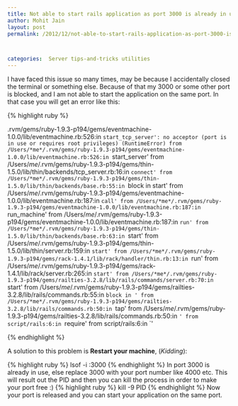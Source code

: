 ```yaml
---
title: Not able to start rails application as port 3000 is already in use.
author: Mohit Jain
layout: post
permalink: /2012/12/not-able-to-start-rails-application-as-port-3000-is-already-in-use/



categories:  Server tips-and-tricks utilities
---
```


I have faced this issue so many times, may be because I accidentally closed the terminal or something else. Because of that my 3000 or some other port is blocked, and I am not able to start the application on the same port. In that case you will get an error like this:

{% highlight ruby %}

.rvm/gems/ruby-1.9.3-p194/gems/eventmachine-1.0.0/lib/eventmachine.rb:526:in `start_tcp_server': no acceptor (port is in use or requires root privileges) (RuntimeError)
	from /Users/*me*/.rvm/gems/ruby-1.9.3-p194/gems/eventmachine-1.0.0/lib/eventmachine.rb:526:in `start_server'
	from /Users/*me*/.rvm/gems/ruby-1.9.3-p194/gems/thin-1.5.0/lib/thin/backends/tcp_server.rb:16:in `connect'
	from /Users/*me*/.rvm/gems/ruby-1.9.3-p194/gems/thin-1.5.0/lib/thin/backends/base.rb:55:in `block in start'
	from /Users/*me*/.rvm/gems/ruby-1.9.3-p194/gems/eventmachine-1.0.0/lib/eventmachine.rb:187:in `call'
	from /Users/*me*/.rvm/gems/ruby-1.9.3-p194/gems/eventmachine-1.0.0/lib/eventmachine.rb:187:in `run_machine'
	from /Users/*me*/.rvm/gems/ruby-1.9.3-p194/gems/eventmachine-1.0.0/lib/eventmachine.rb:187:in `run'
	from /Users/*me*/.rvm/gems/ruby-1.9.3-p194/gems/thin-1.5.0/lib/thin/backends/base.rb:63:in `start'
	from /Users/*me*/.rvm/gems/ruby-1.9.3-p194/gems/thin-1.5.0/lib/thin/server.rb:159:in `start'
	from /Users/*me*/.rvm/gems/ruby-1.9.3-p194/gems/rack-1.4.1/lib/rack/handler/thin.rb:13:in `run'
	from /Users/*me*/.rvm/gems/ruby-1.9.3-p194/gems/rack-1.4.1/lib/rack/server.rb:265:in `start'
	from /Users/*me*/.rvm/gems/ruby-1.9.3-p194/gems/railties-3.2.8/lib/rails/commands/server.rb:70:in `start'
	from /Users/*me*/.rvm/gems/ruby-1.9.3-p194/gems/railties-3.2.8/lib/rails/commands.rb:55:in `block in '
	from /Users/*me*/.rvm/gems/ruby-1.9.3-p194/gems/railties-3.2.8/lib/rails/commands.rb:50:in `tap'
	from /Users/*me*/.rvm/gems/ruby-1.9.3-p194/gems/railties-3.2.8/lib/rails/commands.rb:50:in `'
	from script/rails:6:in `require'
	from script/rails:6:in `'

{% endhighlight %}

A solution to this problem is **Restart your machine**, (*Kidding*):

{% highlight ruby %}
lsof -i :3000
{% endhighlight %}
In port 3000 is already in use, else replace 3000 with your port number like 4000 etc.
This will result out the PID and then you can kill the process in order to make your port free :)
{% highlight ruby %}
kill -9 PID
{% endhighlight %}
Now your port is released and you can start your application on the same port.
